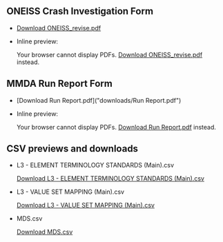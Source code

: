 ## ONEISS Crash Investigation Form

- [Download ONEISS_revise.pdf](downloads/ONEISS_revise.pdf)
- Inline preview:

  <object data="downloads/ONEISS_revise.pdf" type="application/pdf" width="100%" height="720px">
    <p>Your browser cannot display PDFs. <a href="downloads/ONEISS_revise.pdf">Download ONEISS_revise.pdf</a> instead.</p>
  </object>

## MMDA Run Report Form

- [Download Run Report.pdf]("downloads/Run Report.pdf")
- Inline preview:

  <object data="downloads/Run Report.pdf" type="application/pdf" width="100%" height="720px">
    <p>Your browser cannot display PDFs. <a href="downloads/Run Report.pdf">Download Run Report.pdf</a> instead.</p>
  </object>

## CSV previews and downloads

- L3 - ELEMENT TERMINOLOGY STANDARDS (Main).csv

  
  <p><a href="downloads/L3 - ELEMENT TERMINOLOGY STANDARDS (Main).csv">Download L3 - ELEMENT TERMINOLOGY STANDARDS (Main).csv</a></p>

- L3 - VALUE SET MAPPING (Main).csv

  <p><a href="downloads/L3 - VALUE SET MAPPING (Main).csv">Download L3 - VALUE SET MAPPING (Main).csv</a></p>

- MDS.csv

  <p><a href="downloads/MDS.csv">Download MDS.csv</a></p>
  
